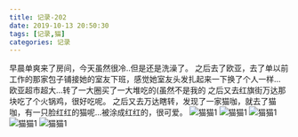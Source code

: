 ```yaml
---
title: 记录-202
date: 2019-10-13 20:50:30
tags: [记录,猫]
categories: 记录
---
```

早晨单爽来了房间，今天虽然很冷..但是还是洗澡了。
之后去了欧亚，去了单以前工作的那家包子铺接她的室友下班，感觉她室友头发扎起来一下换了个人一样...
欧亚超市超大...转了一大圈买了一大堆吃的(虽然不是我的
之后又去红旗街万达那块吃了个火锅鸡，很好吃呢。
之后又去万达瞎转，发现了一家猫咖，就去了猫咖，有一只脸红红的猫呢...被涂成红红的，很可爱。
![猫猫1](/img/记录202-1.jpg)
![猫猫1](/img/记录202-2.jpg)
![猫猫1](/img/记录202-3.jpg)
![猫猫1](/img/记录202-4.jpg)
![猫猫1](/img/记录202-5.jpg)